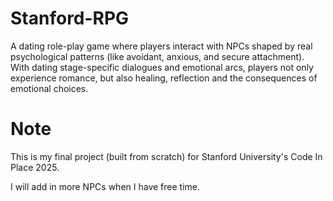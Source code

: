 # Stanford-RPG
A dating role-play game where players interact with NPCs shaped by real psychological patterns (like avoidant, anxious, and secure attachment). With dating stage-specific dialogues and emotional arcs, players not only experience romance, but also healing, reflection and the consequences of emotional choices.

# Note
This is my final project (built from scratch) for Stanford University's Code In Place 2025.

I will add in more NPCs when I have free time.

